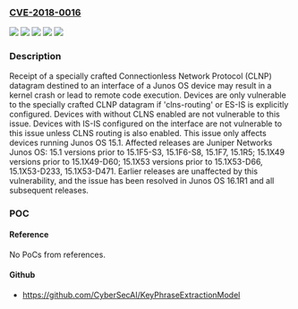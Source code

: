 ### [CVE-2018-0016](https://cve.mitre.org/cgi-bin/cvename.cgi?name=CVE-2018-0016)
![](https://img.shields.io/static/v1?label=Product&message=Junos%20OS&color=blue)
![](https://img.shields.io/static/v1?label=Version&message=15.1%20&color=brightgreen)
![](https://img.shields.io/static/v1?label=Version&message=15.1X49%20&color=brightgreen)
![](https://img.shields.io/static/v1?label=Version&message=15.1X53%20&color=brightgreen)
![](https://img.shields.io/static/v1?label=Vulnerability&message=Denial%20of%20Service&color=brightgreen)

### Description

Receipt of a specially crafted Connectionless Network Protocol (CLNP) datagram destined to an interface of a Junos OS device may result in a kernel crash or lead to remote code execution. Devices are only vulnerable to the specially crafted CLNP datagram if 'clns-routing' or ES-IS is explicitly configured. Devices with without CLNS enabled are not vulnerable to this issue. Devices with IS-IS configured on the interface are not vulnerable to this issue unless CLNS routing is also enabled. This issue only affects devices running Junos OS 15.1. Affected releases are Juniper Networks Junos OS: 15.1 versions prior to 15.1F5-S3, 15.1F6-S8, 15.1F7, 15.1R5; 15.1X49 versions prior to 15.1X49-D60; 15.1X53 versions prior to 15.1X53-D66, 15.1X53-D233, 15.1X53-D471. Earlier releases are unaffected by this vulnerability, and the issue has been resolved in Junos OS 16.1R1 and all subsequent releases.

### POC

#### Reference
No PoCs from references.

#### Github
- https://github.com/CyberSecAI/KeyPhraseExtractionModel

